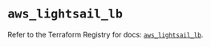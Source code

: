 # `aws_lightsail_lb`

Refer to the Terraform Registry for docs: [`aws_lightsail_lb`](https://registry.terraform.io/providers/hashicorp/aws/6.12.0/docs/resources/lightsail_lb).
